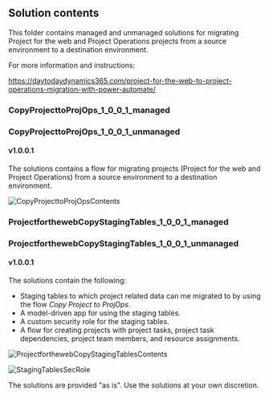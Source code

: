 ## Solution contents

This folder contains managed and unmanaged solutions for migrating Project for the web and Project Operations projects from a source environment to a destination environment.

For more information and instructions:

https://daytodaydynamics365.com/project-for-the-web-to-project-operations-migration-with-power-automate/

### CopyProjecttoProjOps_1_0_0_1_managed
### CopyProjecttoProjOps_1_0_0_1_unmanaged
#### v1.0.0.1
The solutions contains a flow for migrating projects (Project for the web and Project Operations) from a source environment to a destination environment.

![CopyProjecttoProjOpsContents](https://user-images.githubusercontent.com/64043240/160362194-61c36965-5e9d-4b59-a5a0-dd59eafe55da.png)

### ProjectforthewebCopyStagingTables_1_0_0_1_managed
### ProjectforthewebCopyStagingTables_1_0_0_1_unmanaged
#### v1.0.0.1
The solutions contain the following:
- Staging tables to which project related data can me migrated to by using the flow _Copy Project to ProjOps_.
- A model-driven app for using the staging tables.
- A custom security role for the staging tables.
- A flow for creating projects with project tasks, project task dependencies, project team members, and resource assignments.

![ProjectforthewebCopyStagingTablesContents](https://user-images.githubusercontent.com/64043240/160363816-ea7e4a99-c0fe-4b68-8d41-ba80f8566dc8.png)

![StagingTablesSecRole](https://user-images.githubusercontent.com/64043240/160364551-ec5b5fe9-1a96-4128-848d-45481882d2f4.png)


The solutions are provided "as is". Use the solutions at your own discretion.

